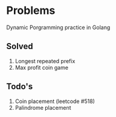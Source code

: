 # Problems

Dynamic Porgramming practice in Golang

## Solved
1. Longest repeated prefix
2. Max profit coin game


## Todo's
1. Coin placement (leetcode #518)
2. Palindrome placement